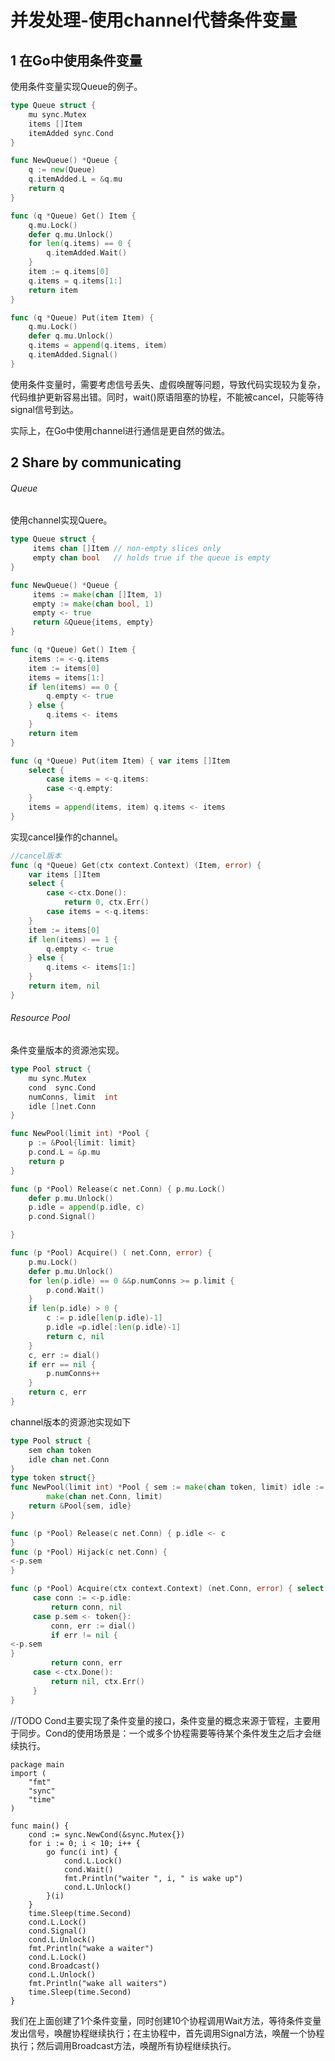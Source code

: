 ﻿# 并发处理-使用channel代替条件变量 #

## 1 在Go中使用条件变量 ##

使用条件变量实现Queue的例子。

```go
type Queue struct {
    mu sync.Mutex
    items []Item
    itemAdded sync.Cond
}

func NewQueue() *Queue { 
    q := new(Queue)
    q.itemAdded.L = &q.mu
    return q 
}

func (q *Queue) Get() Item { 
    q.mu.Lock()
    defer q.mu.Unlock()
    for len(q.items) == 0 { 
        q.itemAdded.Wait()
    }
    item := q.items[0]
    q.items = q.items[1:]
    return item
}

func (q *Queue) Put(item Item) { 
    q.mu.Lock()
    defer q.mu.Unlock()
    q.items = append(q.items, item)
    q.itemAdded.Signal()
}
```

使用条件变量时，需要考虑信号丢失、虚假唤醒等问题，导致代码实现较为复杂，代码维护更新容易出错。同时，wait()原语阻塞的协程，不能被cancel，只能等待signal信号到达。

实际上，在Go中使用channel进行通信是更自然的做法。

## 2 Share by communicating ##

###### Queue ######

使用channel实现Quere。

```go
type Queue struct {
     items chan []Item // non-empty slices only
     empty chan bool   // holds true if the queue is empty
}

func NewQueue() *Queue {
     items := make(chan []Item, 1) 
     empty := make(chan bool, 1) 
     empty <- true
     return &Queue{items, empty}
}

func (q *Queue) Get() Item {
    items := <-q.items
    item := items[0]
    items = items[1:]
    if len(items) == 0 {
        q.empty <- true
    } else {
        q.items <- items
    }
    return item 
}

func (q *Queue) Put(item Item) { var items []Item
    select {
        case items = <-q.items:
        case <-q.empty:
    }
    items = append(items, item) q.items <- items
}
```

实现cancel操作的channel。

```go
//cancel版本
func (q *Queue) Get(ctx context.Context) (Item, error) { 
    var items []Item
    select {
        case <-ctx.Done():
            return 0, ctx.Err()
        case items = <-q.items:
    }
    item := items[0]
    if len(items) == 1 {
        q.empty <- true
    } else {
        q.items <- items[1:]
    }
    return item, nil
}
```

###### Resource Pool ######

条件变量版本的资源池实现。

```go
type Pool struct {
    mu sync.Mutex
    cond  sync.Cond
    numConns, limit  int
    idle []net.Conn
}

func NewPool(limit int) *Pool { 
    p := &Pool{limit: limit} 
    p.cond.L = &p.mu
    return p
}

func (p *Pool) Release(c net.Conn) { p.mu.Lock()
    defer p.mu.Unlock()
    p.idle = append(p.idle, c)
    p.cond.Signal()

}

func (p *Pool) Acquire() ( net.Conn, error) {
    p.mu.Lock()
    defer p.mu.Unlock() 
    for len(p.idle) == 0 &&p.numConns >= p.limit { 
        p.cond.Wait()
    }
    if len(p.idle) > 0 {
        c := p.idle[len(p.idle)-1]
        p.idle =p.idle[:len(p.idle)-1]
        return c, nil
    }
    c, err := dial()
    if err == nil {
        p.numConns++
    }
    return c, err
}
```

channel版本的资源池实现如下

```go
type Pool struct {
    sem chan token
    idle chan net.Conn
}
type token struct{}
func NewPool(limit int) *Pool { sem := make(chan token, limit) idle :=
        make(chan net.Conn, limit)
    return &Pool{sem, idle}
}

func (p *Pool) Release(c net.Conn) { p.idle <- c
}
func (p *Pool) Hijack(c net.Conn) {
<-p.sem
}

func (p *Pool) Acquire(ctx context.Context) (net.Conn, error) { select {
     case conn := <-p.idle:
         return conn, nil
     case p.sem <- token{}:
         conn, err := dial()
         if err != nil {
<-p.sem
}
         return conn, err
     case <-ctx.Done():
         return nil, ctx.Err()
     }
}
```





//TODO
Cond主要实现了条件变量的接口，条件变量的概念来源于管程，主要用于同步。Cond的使用场景是：一个或多个协程需要等待某个条件发生之后才会继续执行。

```
package main
import (
	"fmt"
	"sync"
	"time"
)

func main() {
	cond := sync.NewCond(&sync.Mutex{})
	for i := 0; i < 10; i++ {
		go func(i int) {
			cond.L.Lock()
			cond.Wait()
			fmt.Println("waiter ", i, " is wake up")
			cond.L.Unlock()
		}(i)
	}
	time.Sleep(time.Second)
	cond.L.Lock()
	cond.Signal()
	cond.L.Unlock()
	fmt.Println("wake a waiter")
	cond.L.Lock()
	cond.Broadcast()
	cond.L.Unlock()
	fmt.Println("wake all waiters")
	time.Sleep(time.Second)
}
```

我们在上面创建了1个条件变量，同时创建10个协程调用Wait方法，等待条件变量发出信号，唤醒协程继续执行；在主协程中，首先调用Signal方法，唤醒一个协程执行；然后调用Broadcast方法，唤醒所有协程继续执行。